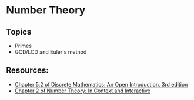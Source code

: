 # Number Theory



## Topics

- Primes
- GCD/LCD and Euler's method

## Resources:
- [Chapter 5.2 of Discrete Mathematics: An Open Introduction, 3rd edition](http://discrete.openmathbooks.org/dmoi3/sec_addtops-numbth.html)
- [Chapter 2 of Number Theory: In Context and Interactive](https://math.gordon.edu/ntic/ntic/chapter-basic-integers.html)
